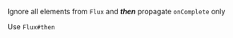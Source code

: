 Ignore all elements from `Flux` and ***then*** propagate `onComplete` only
   
<div class="hint">
  Use <code>Flux#then</code>
</div>